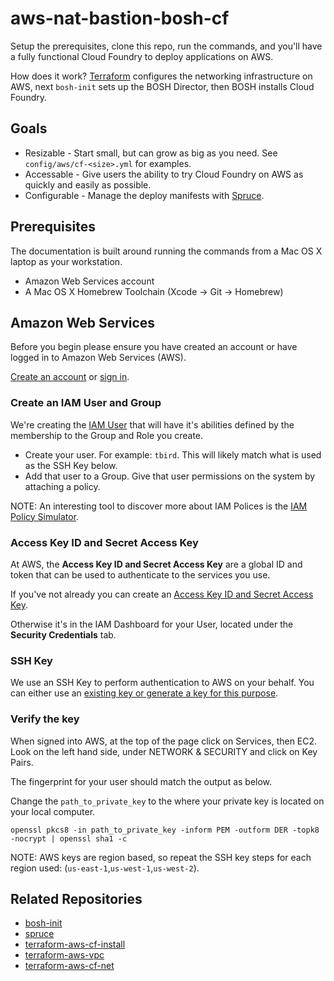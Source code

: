 # aws-nat-bastion-bosh-cf

Setup the prerequisites, clone this repo, run the commands, and you'll have a fully functional Cloud Foundry to deploy applications on AWS.

How does it work? [Terraform](https://www.terraform.io/) configures the networking infrastructure on AWS, next `bosh-init` sets up the BOSH Director, then BOSH installs Cloud Foundry.

## Goals

  * Resizable - Start small, but can grow as big as you need.  See `config/aws/cf-<size>.yml` for examples.
  * Accessable - Give users the ability to try Cloud Foundry on AWS as quickly and easily as possible.
  * Configurable - Manage the deploy manifests with [Spruce](https://github.com/geofffranks/spruce).

## Prerequisites

The documentation is built around running the commands from a Mac OS X laptop as your workstation.

  * Amazon Web Services account
  * A Mac OS X Homebrew Toolchain (Xcode -> Git -> Homebrew)

## Amazon Web Services

Before you begin please ensure you have created an account or have logged in to Amazon Web Services (AWS).

[Create an account](https://aws.amazon.com/free) or [sign in](https://console.aws.amazon.com/console/home).

### Create an IAM User and Group

We're creating the [IAM User](http://docs.aws.amazon.com/IAM/latest/UserGuide/id.html) that will have it's abilities defined by the membership to the Group and Role you create.

* Create your user.  For example: `tbird`. This will likely match what is used as the SSH Key below.
* Add that user to a Group.  Give that user permissions on the system by attaching a policy.

NOTE: An interesting tool to discover more about IAM Polices is the [IAM Policy Simulator](http://docs.aws.amazon.com/IAM/latest/UserGuide/access_policies_testing-policies.html).

### Access Key ID and Secret Access Key

At AWS, the **Access Key ID and Secret Access Key** are a global ID and token that can be used to authenticate to the services you use.

If you've not already you can create an [Access Key ID and Secret Access Key](http://docs.aws.amazon.com/AWSSimpleQueueService/latest/SQSGettingStartedGuide/AWSCredentials.html).

Otherwise it's in the IAM Dashboard for your User, located under the **Security Credentials** tab.

### SSH Key

We use an SSH Key to perform authentication to AWS on your behalf.  You can either use an [existing key or generate a key for this purpose](http://docs.aws.amazon.com/AWSEC2/latest/UserGuide/ec2-key-pairs.html).

### Verify the key

When signed into AWS, at the top of the page click on Services, then EC2.  Look on the left hand side, under NETWORK & SECURITY and click on Key Pairs.

The fingerprint for your user should match the output as below.

Change the `path_to_private_key` to the where your private key is located on your local computer.

```
openssl pkcs8 -in path_to_private_key -inform PEM -outform DER -topk8 -nocrypt | openssl sha1 -c
```

NOTE: AWS keys are region based, so repeat the SSH key steps for each region used: (`us-east-1`,`us-west-1`,`us-west-2`).

## Related Repositories

  * [bosh-init](https://github.com/cloudfoundry/bosh-init)
  * [spruce](https://github.com/geofffranks/spruce)
  * [terraform-aws-cf-install](https://github.com/cloudfoundry-community/terraform-aws-cf-install)
  * [terraform-aws-vpc](https://github.com/cloudfoundry-community/terraform-aws-vpc)
  * [terraform-aws-cf-net](https://github.com/cloudfoundry-community/terraform-aws-cf-net)
